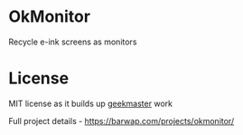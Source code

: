# OkMonitor
Recycle e-ink screens as monitors

# License 
MIT license as it builds up [geekmaster](https://www.mobileread.com/forums/showthread.php?t=177455) work

Full project details - https://barwap.com/projects/okmonitor/
